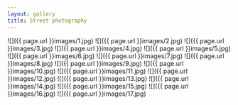 ```yaml
---
layout: gallery
title: Street photography
---
```


![]({{ page.url }}images/1.jpg)
![]({{ page.url }}images/2.jpg)
![]({{ page.url }}images/3.jpg)
![]({{ page.url }}images/4.jpg)
![]({{ page.url }}images/5.jpg)
![]({{ page.url }}images/6.jpg)
![]({{ page.url }}images/7.jpg)
![]({{ page.url }}images/8.jpg)
![]({{ page.url }}images/9.jpg)
![]({{ page.url }}images/10.jpg)
![]({{ page.url }}images/11.jpg)
![]({{ page.url }}images/12.jpg)
![]({{ page.url }}images/13.jpg)
![]({{ page.url }}images/14.jpg)
![]({{ page.url }}images/15.jpg)
![]({{ page.url }}images/16.jpg)
![]({{ page.url }}images/17.jpg)
